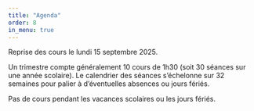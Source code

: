 ```yaml
---
title: "Agenda"
order: 8
in_menu: true
---
```

Reprise des cours le lundi 15 septembre 2025.

Un trimestre compte généralement 10 cours de 1h30 (soit 30 séances sur une année scolaire). Le calendrier des séances s’échelonne sur 32 semaines pour palier à d’éventuelles absences ou jours fériés.

Pas de cours pendant les vacances scolaires ou les jours fériés. 